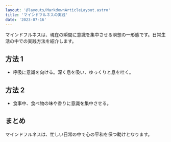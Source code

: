 ```yaml
---
layout: '@layouts/MarkdownArticleLayout.astro'
title: 'マインドフルネスの実践'
date: '2023-07-16'
---
```


マインドフルネスは、現在の瞬間に意識を集中させる瞑想の一形態です。日常生活の中での実践方法を紹介します。

## 方法 1

- 呼吸に意識を向ける。深く息を吸い、ゆっくりと息を吐く。

## 方法 2

- 食事中、食べ物の味や香りに意識を集中させる。

## まとめ

マインドフルネスは、忙しい日常の中で心の平和を保つ助けとなります。
